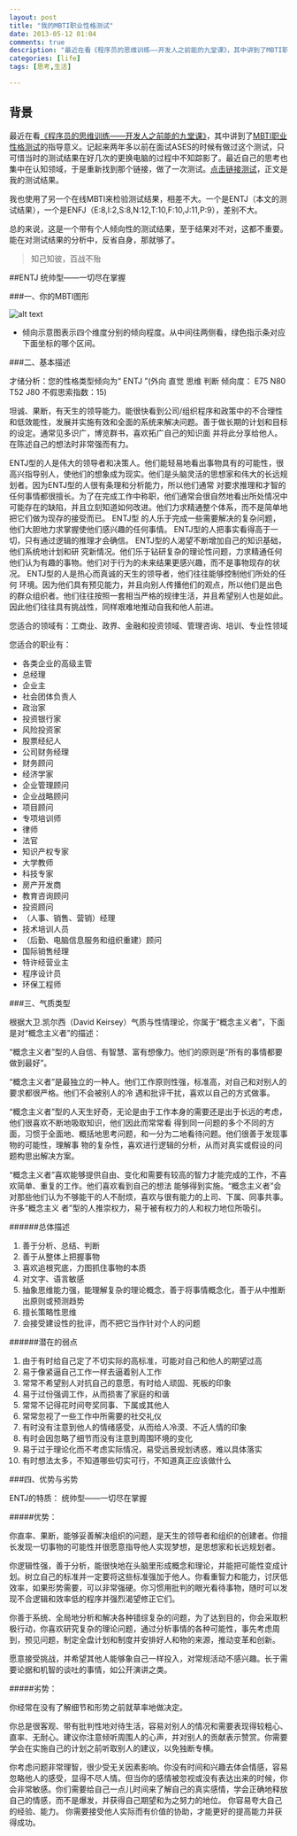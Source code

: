 ```yaml
---
layout: post
title: "我的MBTI职业性格测试"
date: 2013-05-12 01:04
comments: true
description: "最近在看《程序员的思维训练——开发人之前能的九堂课》，其中讲到了MBTI职业性格测试的指导意义。记起来两年多以前在面试ASES的时候有做过这个测试，只可惜当时的测试结果在好几次的更换电脑的过程中不知踪影了。最近自己的思考也集中在认知领域，于是重新找到那个链接，做了一次测试。正文是我的测试结果。"
categories: [life]
tags: [思考,生活]

---
```


背景
---

最近在看[《程序员的思维训练——开发人之前能的九堂课》](http://book.douban.com/subject/5372651/)，其中讲到了[MBTI职业性格测试](http://wiki.mbalib.com/wiki/MBTI%E4%BA%BA%E6%A0%BC%E7%90%86%E8%AE%BA)的指导意义。记起来两年多以前在面试ASES的时候有做过这个测试，只可惜当时的测试结果在好几次的更换电脑的过程中不知踪影了。最近自己的思考也集中在认知领域，于是重新找到那个链接，做了一次测试。[点击链接测试](http://www.apesk.com/mbti/)，正文是我的测试结果。

我也使用了另一个在线MBTI来检验测试结果，相差不大。一个是ENTJ（本文的测试结果），一个是ENFJ（E:8,I:2,S:8,N:12,T:10,F:10,J:11,P:9），差别不大。

总的来说，这是一个带有个人倾向性的测试结果，至于结果对不对，这都不重要。能在对测试结果的分析中，反省自身，那就够了。

<!--more-->

> 知己知彼，百战不殆


##ENTJ 统帅型——一切尽在掌握


###一、你的MBTI图形

![alt text](http://dl.dropboxusercontent.com/u/64021093/Pics/D567480F-DB00-481E-9AEF-08EBFC61E0B1.png "Title")

   * 倾向示意图表示四个维度分别的倾向程度。从中间往两侧看，绿色指示条对应下面坐标的哪个区间。

###二、基本描述

才储分析：您的性格类型倾向为“ ENTJ ”(外向 直觉 思维 判断 倾向度： E75 N80 T52 J80  不假思索指数：15)

坦诚、果断，有天生的领导能力。能很快看到公司/组织程序和政策中的不合理性和低效能性，发展并实施有效和全面的系统来解决问题。善于做长期的计划和目标的设定。通常见多识广，博览群书，喜欢拓广自己的知识面 并将此分享给他人。在陈述自己的想法时非常强而有力。

ENTJ型的人是伟大的领导者和决策人。他们能轻易地看出事物具有的可能性，很高兴指导别人，使他们的想象成为现实。他们是头脑灵活的思想家和伟大的长远规划者。因为ENTJ型的人很有条理和分析能力，所以他们通常 对要求推理和才智的任何事情都很擅长。为了在完成工作中称职，他们通常会很自然地看出所处情况中可能存在的缺陷，并且立刻知道如何改进。他们力求精通整个体系，而不是简单地把它们做为现存的接受而已。 ENTJ型 的人乐于完成一些需要解决的复杂问题，他们大胆地力求掌握使他们感兴趣的任何事情。 ENTJ型的人把事实看得高于一切，只有通过逻辑的推理才会确信。 ENTJ型的人渴望不断增加自己的知识基础，他们系统地计划和研 究新情况。他们乐于钻研复杂的理论性问题，力求精通任何他们认为有趣的事物。他们对于行为的未来结果更感兴趣，而不是事物现存的状况。 ENTJ型的人是热心而真诚的天生的领导者，他们往往能够控制他们所处的任何 环境。因为他们具有预见能力，并且向别人传播他们的观点，所以他们是出色的群众组织者。他们往往按照一套相当严格的规律生活，并且希望别人也是如此。因此他们往往具有挑战性，同样艰难地推动自我和他人前进。

您适合的领域有：工商业、政界、金融和投资领域、管理咨询、培训、专业性领域

您适合的职业有：

* 各类企业的高级主管
* 总经理
* 企业主
* 社会团体负责人
* 政治家
* 投资银行家
* 风险投资家
* 股票经纪人
* 公司财务经理
* 财务顾问
* 经济学家
* 企业管理顾问
* 企业战略顾问
* 项目顾问
* 专项培训师
* 律师
* 法官
* 知识产权专家
* 大学教师
* 科技专家
* 房产开发商
* 教育咨询顾问
* 投资顾问
* （人事、销售、营销）经理
* 技术培训人员
* （后勤、电脑信息服务和组织重建）顾问
* 国际销售经理
* 特许经营业主
* 程序设计员 
* 环保工程师


###三、气质类型

根据大卫.凯尔西（David Keirsey）气质与性情理论，你属于“概念主义者”，下面是对“概念主义者”的描述：

“概念主义者”型的人自信、有智慧、富有想像力。他们的原则是“所有的事情都要做到最好”。

“概念主义者”是最独立的一种人。他们工作原则性强，标准高，对自己和对别人的要求都很严格。他们不会被别人的冷 遇和批评干扰，喜欢以自己的方式做事。

“概念主义者”型的人天生好奇，无论是由于工作本身的需要还是出于长远的考虑，他们很喜欢不断地吸取知识，他们因此而常常看 得到同一问题的多个不同的方面，习惯于全面地、概括地思考问题，和一分为二地看待问题。他们很善于发现事物的可能性，理解事 物的复杂性，喜欢进行逻辑的分析，从而对真实或假设的问题构思出解决方案。

“概念主义者”喜欢能够提供自由、变化和需要有较高的智力才能完成的工作，不喜欢简单、重复的工作。他们喜欢看到自己的想法 能够得到实施。“概念主义者”会对那些他们认为不够能干的人不耐烦，喜欢与很有能力的上司、下属、同事共事。许多“概念主义 者”型的人推崇权力，易于被有权力的人和权力地位所吸引。

######总体描述 

1. 善于分析、总结、判断
2. 善于从整体上把握事物
3. 喜欢追根究底，力图抓住事物的本质
4. 对文字、语言敏感
5. 抽象思维能力强，能理解复杂的理论概念，善于将事情概念化，善于从中推断出原则或预测趋势
6. 擅长策略性思维
7. 会接受建设性的批评，而不把它当作针对个人的问题

######潜在的弱点 

1. 由于有时给自己定了不切实际的高标准，可能对自己和他人的期望过高
2. 易于像紧逼自己工作一样去逼着别人工作
3. 常常不希望别人对抗自己的意愿，有时给人顽固、死板的印象
4. 易于过份强调工作，从而损害了家庭的和谐 
5. 常常不记得花时间夸奖同事、下属或其他人
6. 常常忽视了一些工作中所需要的社交礼仪
7. 有时没有注意到他人的情绪感受，从而给人冷漠、不近人情的印象
8. 有时会因忽略了细节而没有注意到周围环境的变化
9. 易于过于理论化而不考虑实际情况，易受远景规划诱惑，难以具体落实
10. 有时想法太多，不知道哪些切实可行，不知道真正应该做什么 



###四、优势与劣势


ENTJ的特质： 统帅型——一切尽在掌握

#####优势：

你直率、果断，能够妥善解决组织的问题，是天生的领导者和组织的创建者。你擅长发现一切事物的可能性并很愿意指导他人实现梦想，是思想家和长远规划者。

你逻辑性强，善于分析，能很快地在头脑里形成概念和理论，并能把可能性变成计划。树立自己的标准并一定要将这些标准强加于他人。你看重智力和能力，讨厌低效率，如果形势需要，可以非常强硬。你习惯用批判的眼光看待事物，随时可以发现不合逻辑和效率低的程序并强烈渴望修正它们。

你善于系统、全局地分析和解决各种错综复杂的问题，为了达到目的，你会采取积极行动，你喜欢研究复杂的理论问题，通过分析事情的各种可能性，事先考虑周到，预见问题，制定全盘计划和制度并安排好人和物的来源，推动变革和创新。

愿意接受挑战，并希望其他人能够象自己一样投入，对常规活动不感兴趣。长于需要论据和机智的谈吐的事情，如公开演讲之类。

#####劣势：

你经常在没有了解细节和形势之前就草率地做决定。

你总是很客观、带有批判性地对待生活，容易对别人的情况和需要表现得较粗心、直率、无耐心。建议你注意倾听周围人的心声，并对别人的贡献表示赞赏。你需要学会在实施自己的计划之前听取别人的建议，以免独断专横。

你考虑问题非常理智，很少受无关因素影响。你没有时间和兴趣去体会情感，容易忽略他人的感受，显得不尽人情。但当你的感情被忽视或没有表达出来的时候，你会非常敏感。你们需要给自己一点儿时间来了解自己的真实感情，学会正确地释放自己的情感，而不是爆发，并获得自己期望和为之努力的地位。
你容易夸大自己的经验、能力。 你需要接受他人实际而有价值的协助，才能更好的提高能力并获得成功。
